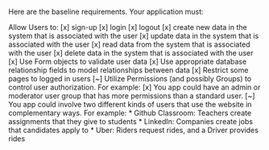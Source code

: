 Here are the baseline requirements. Your application must:

Allow Users to:
    [x] sign-up
    [x] login
    [x] logout
    [x] create new data in the system that is associated with the user
    [x] update data in the system that is associated with the user
    [x] read data from the system that is associated with the user
    [x] delete data in the system that is associated with the user
    [x] Use Form objects to validate user data
    [x] Use appropriate database relationship fields to model    relationships between data
    [x] Restrict some pages to logged in users
    [~] Utilize Permissions (and possibly Groups) to control user    authorization. For example:
        [x] You app could have an admin or moderator user group that has more permissions than a standard user.
        [~] You app could involve two different kinds of users that use the website in complementary ways. For example:
            * Github Classroom: Teachers create assignments that they give to students
            * LinkedIn: Companies create jobs that candidates apply to
            * Uber: Riders request rides, and a Driver provides rides

